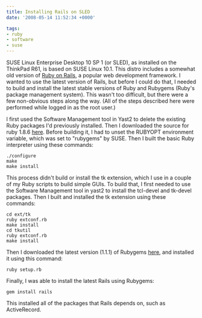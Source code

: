 ```yaml
---
title: Installing Rails on SLED
date: '2008-05-14 11:52:34 +0000'

tags:
- ruby
- software
- suse
---
```

SUSE Linux Enterprise Desktop 10 SP 1 (or SLED), as installed on the ThinkPad R61, is based on SUSE Linux 10.1.  This distro includes a somewhat old version of [Ruby on Rails](http://www.rubyonrails.org/), a popular web development framework.  I wanted to use the latest version of Rails, but before I could do that, I needed to build and install the latest stable versions of Ruby and Rubygems (Ruby's package management system).  This wasn't too difficult, but there were a few non-obvious steps along the way.  (All of the steps described here were performed while logged in as the root user.)

I first used the Software Management tool in Yast2 to delete the existing Ruby packages I'd previously installed.  Then I downloaded the source for ruby 1.8.6 [here](http://rubyforge.org/frs/?group_id=426).  Before building it, I had to unset the RUBYOPT environment variable, which was set to "rubygems" by SUSE.  Then I built the basic Ruby interpreter using these commands:
```
./configure
make
make install
```

This process didn't build or install the tk extension, which I use in a couple of my Ruby scripts to build simple GUIs.  To build that, I first needed to use the Software Management tool in yast2 to install the tcl-devel and tk-devel packages.  Then I built and installed the tk extension using these commands:

```
cd ext/tk
ruby extconf.rb
make install
cd tkutil
ruby extconf.rb
make install
```

Then I downloaded the latest version (1.1.1) of Rubygems  [here](http://rubyforge.org/frs/?group_id=126), and installed it using this command:

```
ruby setup.rb
```

Finally, I was able to install the latest Rails using  Rubygems:

```
gem install rails
```

This installed all of the packages that Rails depends on, such as ActiveRecord.
